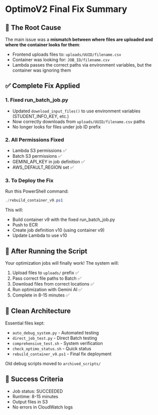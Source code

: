 # OptimoV2 Final Fix Summary

## 🎯 The Root Cause
The main issue was a **mismatch between where files are uploaded and where the container looks for them**:
- Frontend uploads files to: `uploads/UUID/filename.csv`
- Container was looking for: `JOB_ID/filename.csv`
- Lambda passes the correct paths via environment variables, but the container was ignoring them

## ✅ Complete Fix Applied

### 1. **Fixed run_batch_job.py**
- Updated `download_input_files()` to use environment variables (STUDENT_INFO_KEY, etc.)
- Now correctly downloads from `uploads/UUID/filename.csv` paths
- No longer looks for files under job ID prefix

### 2. **All Permissions Fixed**
- Lambda S3 permissions ✅
- Batch S3 permissions ✅
- GEMINI_API_KEY in job definition ✅
- AWS_DEFAULT_REGION set ✅

### 3. **To Deploy the Fix**
Run this PowerShell command:
```powershell
./rebuild_container_v9.ps1
```

This will:
- Build container v9 with the fixed run_batch_job.py
- Push to ECR
- Create job definition v10 (using container v9)
- Update Lambda to use v10

## 🚀 After Running the Script

Your optimization jobs will finally work! The system will:
1. Upload files to `uploads/` prefix ✅
2. Pass correct file paths to Batch ✅
3. Download files from correct locations ✅
4. Run optimization with Gemini AI ✅
5. Complete in 8-15 minutes ✅

## 📁 Clean Architecture

Essential files kept:
- `auto_debug_system.py` - Automated testing
- `direct_job_test.py` - Direct Batch testing
- `comprehensive_test.sh` - System verification
- `check_optimo_status.sh` - Quick status
- `rebuild_container_v9.ps1` - Final fix deployment

Old debug scripts moved to `archived_scripts/`

## 🎉 Success Criteria
- Job status: SUCCEEDED
- Runtime: 8-15 minutes
- Output files in S3
- No errors in CloudWatch logs